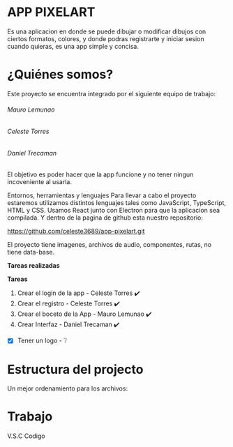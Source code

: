  # APP PIXELART    

Es una aplicacion en donde se puede dibujar o modificar dibujos con ciertos formatos, colores, y donde podras registrarte y iniciar
sesion cuando quieras, es una app simple y concisa.

# ¿Quiénes somos?


Este proyecto se encuentra integrado por el siguiente equipo de trabajo:

###### Mauro Lemunao
###### Celeste Torres
###### Daniel Trecaman

El objetivo es poder hacer que la app funcione y no tener ningun incoveniente al usarla.

Entornos, herramientas y lenguajes
Para llevar a cabo el proyecto estaremos utilizamos distintos lenguajes tales como JavaScript, TypeScript, HTML y CSS. Usamos React junto con Electron para que la aplicacion sea compilada. Y dentro de la pagina de github esta
nuestro repositorio:

https://github.com/celeste3689/app-pixelart.git

El proyecto tiene imagenes, archivos de audio, componentes, rutas, no tiene data-base.

**Tareas realizadas**

__Tareas__


1. Crear el login de la app - Celeste Torres ✔️
2.  Crear el registro - Celeste Torres ✔️ 
3.  Crear el boceto de la App - Mauro Lemunao ✔️ 
4.  Crear Interfaz - Daniel Trecaman ✔️
- [x]  Tener un logo - ❔

# Estructura del projecto 
Un mejor ordenamiento para los archivos:

# Trabajo	
V.S.C	Codigo
